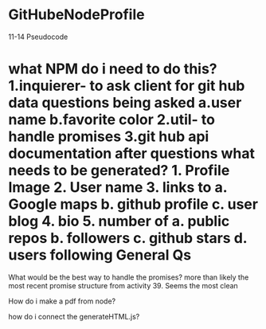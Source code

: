 # GitHubeNodeProfile
11-14 Pseudocode

what NPM do i need to do this?
    1.inquierer- to ask client for git hub data
        questions being asked
        a.user name
        b.favorite color
    2.util- to handle promises
    3.git hub api documentation
after questions what needs to be generated?
    1. Profile Image
    2. User name
    3. links to
        a. Google maps
        b. github profile
        c. user blog
    4. bio
    5. number of
        a. public repos
        b. followers
        c. github stars
        d. users following
General Qs
=============================
What would be the best way to handle the promises?
more than likely the most recent promise structure from activity 39. Seems the most clean

How do i make a pdf from node?

how do i connect the generateHTML.js?




